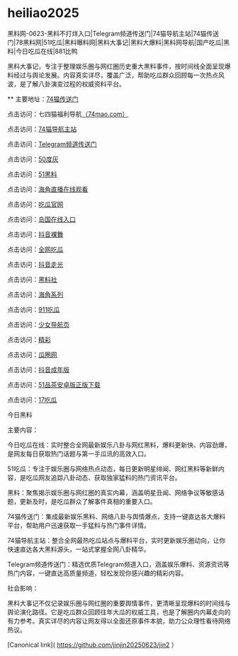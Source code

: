 # heiliao2025
黑料网-0623-黑料不打烊入口|Telegram频道传送门|74猫导航主站|74猫传送门|78黑料网|51吃瓜|黑料曝料网|黑料大事记|黑料大爆料|黑料网导航|国产吃瓜|黑料|今日吃瓜在线|881比鸭

黑料大事记，专注于整理娱乐圈与网红圈历史重大黑料事件，按时间线全面呈现爆料经过与舆论发展。内容真实详尽，覆盖广泛，帮助吃瓜群众回顾每一次热点风波，是了解八卦演变过程的权威资料平台。

** 主要地址：<a href="https://74mao.com/">74猫传送门</a>

点击访问：七四猫福利导航<a href="https://74mao.com/">（74mao.com）</a>

点击访问：<a href="https://74mao.com/">74猫导航主站</a>

点击访问：<a href="https://74mao.com/">Telegram频道传送门</a>

点击访问：<a href="https://50dh-03.pages.dev/">50度灰</a>

点击访问：<a href="https://li34.pages.dev/">51黑料</a>

点击访问：<a href="https://hj-1319.pages.dev/">海角直播在线观看</a>

点击访问：<a href="https://cg2-22.pages.dev/">吃瓜官网</a>

点击访问：<a href="https://she33-3.pages.dev/">岛国在线入口</a>

点击访问：<a href="https://dy9-23.pages.dev/">抖音裸舞</a>

点击访问：<a href="https://cg4-23.pages.dev/">全网吃瓜</a>

点击访问：<a href="https://dy10-23.pages.dev/">抖音走光</a>

点击访问：<a href="https://hls-03.pages.dev/">黑料社</a>

点击访问：<a href="https://hj-288.pages.dev/">海角系列</a>

点击访问：<a href="https://cg9-05.pages.dev/">911吃瓜</a>

点击访问：<a href="https://she51-1.pages.dev/">少女导航页</a>

点击访问：<a href="https://ji02.pages.dev/">精彩</a>

点击访问：<a href="https://cg6-38.pages.dev/">瓜圈网</a>

点击访问：<a href="https://dy5-07.pages.dev/">抖音成年版</a>

点击访问：<a href="https://pc10-49.pages.dev/">51品茶安卓版正版下载</a>

点击访问：<a href="https://chiguabao88.pages.dev/">17吃瓜</a>

今日黑料

主要内容：

今日吃瓜在线：实时整合全网最新娱乐八卦与网红黑料，爆料更新快、内容劲爆，是网友每日获取热门话题与第一手瓜讯的高效入口。

51吃瓜：专注于娱乐圈与网络热点动态，每日更新明星绯闻、网红黑料等新鲜内容，是吃瓜网友追踪八卦动态、获取独家猛料的热门资讯平台。

黑料：聚焦揭示娱乐圈与网红圈的真实内幕，涵盖明星丑闻、网络争议等敏感话题，更新及时，是吃瓜群众了解事件真相的重要入口。

74猫传送门：集成最新娱乐黑料、网络八卦与舆情爆点，支持一键直达各大爆料平台，帮助用户迅速获取一手猛料与热门事件详情。

74猫导航主站：整合全网最热吃瓜站点与爆料平台，实时更新娱乐圈动向，让你快速直达各大黑料源头，一站式掌握全网八卦精华。

Telegram频道传送门：精选优质Telegram频道入口，涵盖娱乐爆料、资源资讯等热门内容，一键直达高质量频道，轻松发现你感兴趣的精彩内容。

社会影响：

黑料大事记不仅记录娱乐圈与网红圈的重要舆情事件，更清晰呈现爆料的时间线与舆论演化路径。它是吃瓜群众回顾往年大瓜的权威工具，也是了解圈内内幕走向的有力参考。真实详尽的内容让网友得以全面还原事件本貌，助力公众理性看待网络热议。

[Canonical link]( https://github.com/jinjin20250623/jin2 ）
